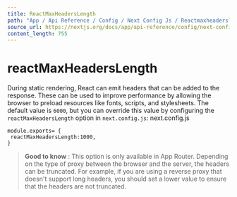 ```yaml
---
title: ReactMaxHeadersLength
path: "App / Api Reference / Config / Next Config Js / Reactmaxheaderslength"
source_url: https://nextjs.org/docs/app/api-reference/config/next-config-js/reactMaxHeadersLength
content_length: 755
---
```


# reactMaxHeadersLength
During static rendering, React can emit headers that can be added to the response. These can be used to improve performance by allowing the browser to preload resources like fonts, scripts, and stylesheets. The default value is `6000`, but you can override this value by configuring the `reactMaxHeadersLength` option in `next.config.js`:
next.config.js
```
module.exports= {
 reactMaxHeadersLength:1000,
}
```

> **Good to know** : This option is only available in App Router.
Depending on the type of proxy between the browser and the server, the headers can be truncated. For example, if you are using a reverse proxy that doesn't support long headers, you should set a lower value to ensure that the headers are not truncated.
